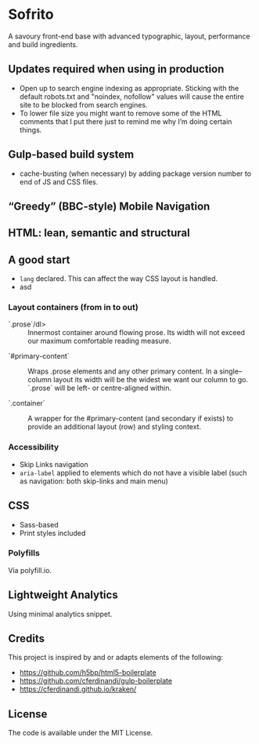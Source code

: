# Sofrito
A savoury front-end base with advanced typographic, layout, performance and build ingredients.

## Updates required when using in production
- Open up to search engine indexing as appropriate. Sticking with the default robots.txt and "noindex, nofollow" values will cause the entire site to be blocked from search engines.
- To lower file size you might want to remove some of the HTML comments that I put there just to remind me why I’m doing certain things.

## Gulp-based build system

- cache-busting (when necessary) by adding package version number to end of JS and CSS files.

## “Greedy” (BBC-style) Mobile Navigation

## HTML: lean, semantic and structural

## A good <head> start
- `lang` declared. This can affect the way CSS layout is handled.
- asd


### Layout containers (from in to out)

<dl>`.prose`/dl>
<dd>Innermost container around flowing prose. Its width will not exceed our maximum comfortable reading measure.</dd>

<dl>`#primary-content`</dl>
<dd>Wraps .prose elements and any other primary content. In a single–column layout its width will be the widest we want our column to go. `.prose` will be left- or centre-aligned within.</dd>

<dl>`.container`</dl>
<dd>A wrapper for the #primary-content (and secondary if exists) to provide an additional layout (row) and styling context.</dd>

### Accessibility

- Skip Links navigation
- `aria-label` applied to elements which do not have a visible label (such as navigation: both skip-links and main menu)

## CSS
- Sass-based
- Print styles included

### Polyfills
Via polyfill.io.

## Lightweight Analytics
Using minimal analytics snippet.


## Credits
This project is inspired by and or adapts elements of the following:
- https://github.com/h5bp/html5-boilerplate
- https://github.com/cferdinandi/gulp-boilerplate
- https://cferdinandi.github.io/kraken/

## License
The code is available under the MIT License.
